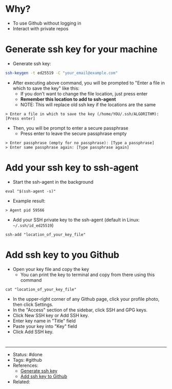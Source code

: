 # Why?
- To use Github without logging in
- Interact with private repos

# Generate ssh key for your machine
- Generate ssh key:

```bash
ssh-keygen -t ed25519 -C "your_email@example.com"
```

- After executing above command, you will be prompted to "Enter a file in which to save the key" like this:
	- If you don't want to change the file location, just press enter
	- **Remember this location to add to ssh-agent**
	- NOTE: This will replace old ssh key if the locations are the same

```shell
> Enter a file in which to save the key (/home/YOU/.ssh/ALGORITHM):[Press enter]
```

- Then, you will be prompt to enter a secure passphrase
	- Press enter to leave the secure passphrase empty

```shell
> Enter passphrase (empty for no passphrase): [Type a passphrase]
> Enter same passphrase again: [Type passphrase again]
```

# Add your ssh key to ssh-agent
- Start the ssh-agent in the background

```shell
eval "$(ssh-agent -s)"
```

- Example result:

```shell
> Agent pid 59566
```

- Add your SSH private key to the ssh-agent (default in Linux: `~/.ssh/id_ed25519`)

```shell
ssh-add "location_of_your_key_file"
```

# Add ssh key to you Github
- Open your key file and copy the key
	- You can print the key to terminal and copy from there using this command

```shell
cat "location_of_your_key_file"
```

- In the upper-right corner of any Github page, click your profile photo, then click Settings.
- In the "Access" section of the sidebar, click SSH and GPG keys.
- Click New SSH key or Add SSH key.
- Enter key name in "Title" field
- Paste your key into "Key" field
- Click Add SSH key.

#
---
- Status: #done
- Tags: #github
- References:
	- [Generate ssh key](https://docs.github.com/en/authentication/connecting-to-github-with-ssh/generating-a-new-ssh-key-and-adding-it-to-the-ssh-agent?platform=linux)
	- [Add ssh key to Github](https://docs.github.com/en/authentication/connecting-to-github-with-ssh/adding-a-new-ssh-key-to-your-github-account?platform=linux)
- Related:
